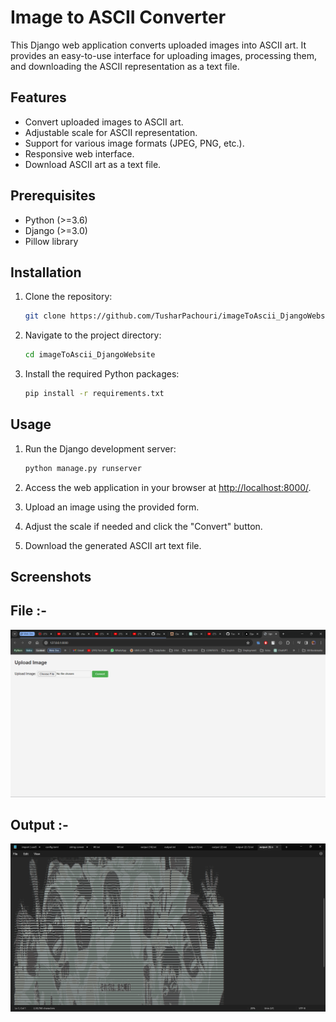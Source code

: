 # Image to ASCII Converter

This Django web application converts uploaded images into ASCII art. It provides an easy-to-use interface for uploading images, processing them, and downloading the ASCII representation as a text file.

## Features

- Convert uploaded images to ASCII art.
- Adjustable scale for ASCII representation.
- Support for various image formats (JPEG, PNG, etc.).
- Responsive web interface.
- Download ASCII art as a text file.

## Prerequisites

- Python (>=3.6)
- Django (>=3.0)
- Pillow library

## Installation

1. Clone the repository:

    ```bash
    git clone https://github.com/TusharPachouri/imageToAscii_DjangoWebsite.git
    ```

2. Navigate to the project directory:

    ```bash
    cd imageToAscii_DjangoWebsite
    ```

3. Install the required Python packages:

    ```bash
    pip install -r requirements.txt
    ```

## Usage

1. Run the Django development server:

    ```bash
    python manage.py runserver
    ```

2. Access the web application in your browser at [http://localhost:8000/](http://localhost:8000/).

3. Upload an image using the provided form.

4. Adjust the scale if needed and click the "Convert" button.

5. Download the generated ASCII art text file.

## Screenshots

## File :-

![Screenshot 1](/screenshots/screenshot1.jpg)

## Output :-

![Screenshot 2](/screenshots/screenshot2.png)
